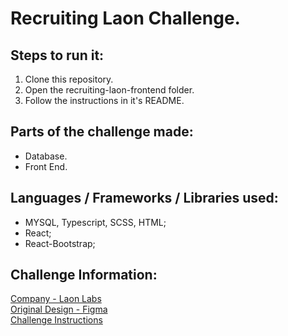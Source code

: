 # Recruiting Laon Challenge.
## Steps to run it:
1. Clone this repository.
2. Open the recruiting-laon-frontend folder.
3. Follow the instructions in it's README.

## Parts of the challenge made:
- Database.
- Front End.

## Languages / Frameworks / Libraries used:
- MYSQL, Typescript, SCSS, HTML;
- React;
- React-Bootstrap;

## Challenge Information:
[Company - Laon Labs](https://laonlabs.com/)<br>
[Original Design - Figma](https://www.figma.com/file/UNbd6QwutVcqiWoVEtBlCi/Recrutamento?node-id=2%3A9)<br>
[Challenge Instructions](https://github.com/LaonLabs/laon-labs-recruiting-test)
